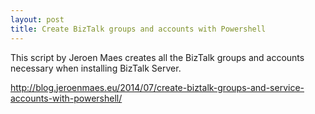 ```yaml
---
layout: post
title: Create BizTalk groups and accounts with Powershell
---
```


This script by Jeroen Maes creates all the BizTalk groups and accounts necessary when installing BizTalk Server.

http://blog.jeroenmaes.eu/2014/07/create-biztalk-groups-and-service-accounts-with-powershell/
